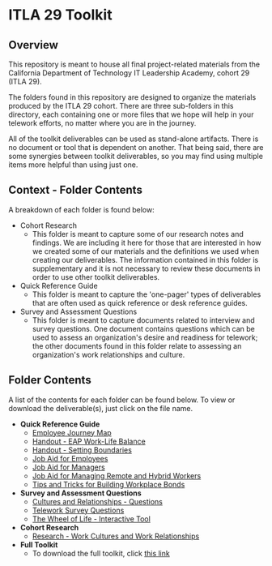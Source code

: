 # ITLA 29 Toolkit

## Overview

This repository is meant to house all final project-related materials from the
California Department of Technology IT Leadership Academy, cohort 29 (ITLA 29).

The folders found in this repository are designed to organize the materials
produced by the ITLA 29 cohort. There are three sub-folders in this directory,
each containing one or more files that we hope will help in your telework
efforts, no matter where you are in the journey.

All of the toolkit deliverables can be used as stand-alone artifacts. There is
no document or tool that is dependent on another. That being said, there are
some synergies between toolkit deliverables, so you may find using multiple
items more helpful than using just one.

## Context - Folder Contents

A breakdown of each folder is found below:

- Cohort Research
  - This folder is meant to capture some of our research notes and findings. We
    are including it here for those that are interested in how we created some
    of our materials and the definitions we used when creating our deliverables.
    The information contained in this folder is supplementary and it is not
    necessary to review these documents in order to use other toolkit
    deliverables.
- Quick Reference Guide
  - This folder is meant to capture the 'one-pager' types of deliverables that
    are often used as quick reference or desk reference guides.
- Survey and Assessment Questions
  - This folder is meant to capture documents related to interview and survey
    questions. One document contains questions which can be used to assess an
    organization's desire and readiness for telework; the other documents found
    in this folder relate to assessing an organization's work relationships and
    culture.

## Folder Contents

A list of the contents for each folder can be found below. To view or download
the deliverable(s), just click on the file name.

- **Quick Reference Guide**
  - [Employee Journey Map](/Quick-Reference-Guide/employee-journey-map.pdf)
  - [Handout - EAP Work-Life Balance](/Quick-Reference-Guide/handout-eap-work-life-balance.pdf)
  - [Handout - Setting Boundaries](/Quick-Reference-Guide/handout-setting-boundaries.pdf)
  - [Job Aid for Employees](/Quick-Reference-Guide/job-aid-for-employees.pdf)
  - [Job Aid for Managers](/Quick-Reference-Guide/job-aid-for-managers.pdf)
  - [Job Aid for Managing Remote and Hybrid Workers](/Quick-Reference-Guide/job-aid-managing-remote-and-hybrid-workers.pdf)
  - [Tips and Tricks for Building Workplace Bonds](/Quick-Reference-Guide/tips-and-tricks-for-building-workplace-bonds.pdf)
- **Survey and Assessment Questions**
  - [Cultures and Relationships - Questions](/Survey-And-Assessment-Questions/cultures-and-relationships-questions.pdf)
  - [Telework Survey Questions](/Survey-And-Assessment-Questions/telework-survey-questions.pdf)
  - [The Wheel of Life - Interactive Tool](/Survey-And-Assessment-Questions/the-wheel-of-life-interactive-tool.xlsx)
- **Cohort Research**
  - [Research - Work Cultures and Work Relationships](/Cohort-Research/research-work-cultures-and-work-relationships.pdf)
- **Full Toolkit**
  - To download the full toolkit, click [this link](ITLA%2029%20Telework%20Toolkit.zip)
